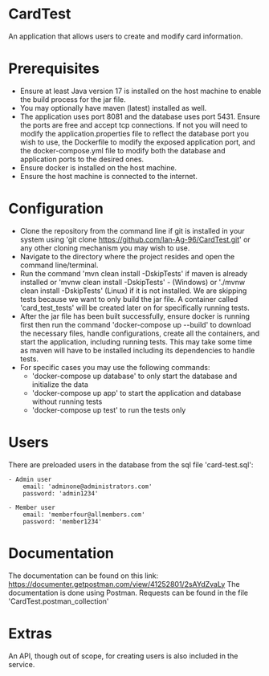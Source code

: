 # CardTest
An application that allows users to create and modify card information.


# Prerequisites
- Ensure at least Java version 17 is installed on the host machine to enable the build process for the jar file.
- You may optionally have maven (latest) installed as well.
- The application uses port 8081 and the database uses port 5431. Ensure the ports are free and accept tcp connections. If not you will need to modify the application.properties file to reflect the database port you wish to use, the Dockerfile to modify the exposed application port, and the docker-compose.yml file to modify both the database and application ports to the desired ones.
- Ensure docker is installed on the host machine.
- Ensure the host machine is connected to the internet.


# Configuration
- Clone the repository from the command line if git is installed in your system using 'git clone https://github.com/Ian-Ag-96/CardTest.git' or any other cloning mechanism you may wish to use.
- Navigate to the directory where the project resides and open the command line/terminal.
- Run the command 'mvn clean install -DskipTests' if maven is already installed or 'mvnw clean install -DskipTests' - (Windows) or './mvnw clean install -DskipTests' (Linux) if it is not installed. We are skipping tests because we want to only build the jar file. A container called 'card_test_tests' will be created later on for specifically running tests.
- After the jar file has been built successfully, ensure docker is running first then run the command 'docker-compose up --build' to download the necessary files, handle configurations, create all the containers, and start the application, including running tests. This may take some time as maven will have to be installed including its dependencies to handle tests.
- For specific cases you may use the following commands:
	- 'docker-compose up database' to only start the database and initialize the data
	- 'docker-compose up app' to start the application and database without running tests
	- 'docker-compose up test' to run the tests only

# Users
There are preloaded users in the database from the sql file 'card-test.sql':

	- Admin user
		email: 'adminone@administrators.com'
		password: 'admin1234'

	- Member user
		email: 'memberfour@allmembers.com'
		password: 'member1234'

# Documentation
The documentation can be found on this link: https://documenter.getpostman.com/view/41252801/2sAYdZvaLy
The documentation is done using Postman.
Requests can be found in the file 'CardTest.postman_collection'


# Extras
An API, though out of scope, for creating users is also included in the service.
